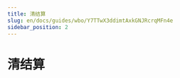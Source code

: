 ```yaml
---
title: 清结算
slug: en/docs/guides/wbo/Y7TTwX3ddimtAxkGNJRcrqMFn4e
sidebar_position: 2
---
```



# 清结算

